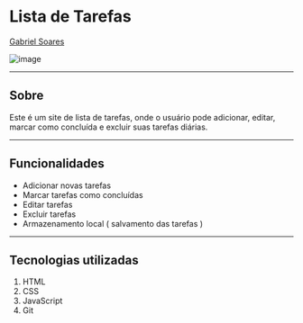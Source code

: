 # Lista de Tarefas

[Gabriel Soares](https://www.linkedin.com/in/gabriel-soares-3098782b0/)

![image](https://github.com/user-attachments/assets/8009120b-4a17-45b6-931c-a38f42aa9a43)

---

## Sobre
Este é um site de lista de tarefas, onde o usuário pode adicionar, editar, marcar como concluída e excluir suas tarefas diárias.

---

## Funcionalidades
- Adicionar novas tarefas
- Marcar tarefas como concluídas
- Editar tarefas
- Excluir tarefas
- Armazenamento local ( salvamento das tarefas )

---

## Tecnologias utilizadas
1. HTML
2. CSS
3. JavaScript
4. Git
